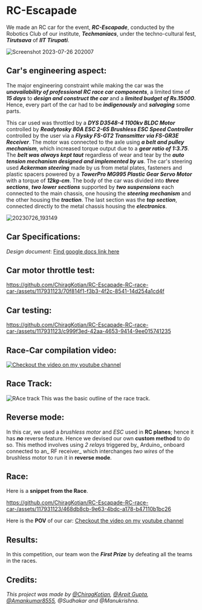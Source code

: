 # RC-Escapade
We made an RC car for the event, **_RC-Escapade_**, conducted by the Robotics Club of our institute, **_Techmaniacs_**, under the techno-cultural fest, **_Tirutsava_** of **_IIT Tirupati_**. 

![Screenshot 2023-07-26 202007](https://github.com/ChiragKotian/RC-Escapade-RC-race-car-/assets/117931123/a1280193-24c4-41c1-8b4a-302a4ba07db5)

## Car's engineering aspect:
The major engineering constraint while making the car was the **_unavailability of professional RC race car components_**, a limited time of **_15 days_** to **_design and construct the car_** and a **_limited budget of Rs.15000_**. Hence, every part of the car had to be **_indigenously_** and **_salvaging_** some parts.

This car used was throttled by a _**DYS D3548-4 1100kv BLDC Motor**_ controlled by **_Readytosky 80A ESC 2-6S Brushless ESC Speed Controller_** controlled by the user via a **_Flysky FS-GT2 Transmitter via FS-GR3E Receiver_**. The motor was connected to the axle using **_a belt and pulley mechanism_**, which increased torque output due to a **_gear ratio of 1:3.75_**. The **_belt was always kept taut_** regardless of wear and tear by the **_auto tension mechanism designed and implemented by us_**. The car's steering used **_Ackerman steering_** made by us from metal plates, fasteners and plastic spacers powered by a **_TowerPro MG995 Plastic Gear Servo Motor_** with a torque of **_12kg-cm_**. The body of the car was divided into **_three sections_**, **_two lower sections_** supported by **_two suspensions_** each connected to the main chassis, one housing the **_steering mechanism_** and the other housing the **_traction_**. The last section was the **_top section_**, connected directly to the metal chassis housing the **_electronics_**. 

![20230726_193149](https://github.com/ChiragKotian/RC-Escapade-RC-race-car-/assets/117931123/f4f8b6e1-9a26-4ea2-acee-a749d0ab9313)

## Car Specifications:
_Design document_: [Find google docs link here](https://docs.google.com/document/d/1mbKo6WWxaJJa9_PcJH3QffFJdrASKCd1eJnjYxW_ynk/edit)

## Car motor throttle test:

https://github.com/ChiragKotian/RC-Escapade-RC-race-car-/assets/117931123/70f814f1-f3b3-4f2c-8541-14d254a1cd4f

## Car testing:

https://github.com/ChiragKotian/RC-Escapade-RC-race-car-/assets/117931123/c999f3ed-42aa-4653-9414-9ee015741235


## Race-Car compilation video:
[![Checkout the video on my youtube channel](https://i9.ytimg.com/vi/mxVWriNiuYU/maxresdefault.jpg?v=6461bd14&sqp=CPj3hKYG&rs=AOn4CLATCyANZZbkOUVaLEEWIf3TwT4aqg)](https://youtu.be/mxVWriNiuYU)

## Race Track: 
![RAce track](https://github.com/ChiragKotian/RC-Escapade-RC-race-car-/assets/117931123/e83744fe-457b-4a6e-9eee-76aa8902e929)
This was the basic outline of the race track.


## Reverse mode:
In this car, we used a _brushless motor_ and _ESC_ used in **RC planes**; hence it has **_no_** reverse feature. Hence we devised our own **custom method** to do so. This method involves using _2 relays_ triggered by_ Arduino_ onboard connected to an_ RF receiver_ which interchanges _two wires_ of the brushless motor to run it in **reverse mode**. 

## Race:
Here is a **snippet from the Race**.

https://github.com/ChiragKotian/RC-Escapade-RC-race-car-/assets/117931123/468db8cb-9e63-4bdc-a178-b47110b1bc26

Here is the **POV** of our car: [Checkout the video on my youtube channel](https://youtu.be/0WGOJq9AI0c)

## Results:
In this competition, our team won the _**First Prize**_ by defeating all the teams in the races.


## Credits:
_This project was made by [@ChiragKotian](https://github.com/ChiragKotian), [@Arpit Gupta](https://github.com/arpitguptagithub), [@Amankumar8555](https://github.com/Amankumar8555), @Sudhakar and @Manukrishna._
